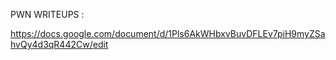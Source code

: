 PWN WRITEUPS :

https://docs.google.com/document/d/1Pls6AkWHbxvBuvDFLEv7piH9myZSahvQy4d3qR442Cw/edit

